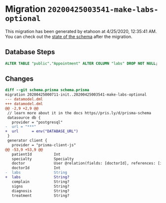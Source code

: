 # Migration `20200425003541-make-labs-optional`

This migration has been generated by etahoon at 4/25/2020, 12:35:41 AM.
You can check out the [state of the schema](./schema.prisma) after the migration.

## Database Steps

```sql
ALTER TABLE "public"."Appointment" ALTER COLUMN "labs" DROP NOT NULL;
```

## Changes

```diff
diff --git schema.prisma schema.prisma
migration 20200425000711-init..20200425003541-make-labs-optional
--- datamodel.dml
+++ datamodel.dml
@@ -2,9 +2,9 @@
 // learn more about it in the docs https//pris.ly/d/prisma-schema
 datasource db {
   provider = "postgresql"
-  url = "***"
+  url      = env("DATABASE_URL")
 }
 generator client {
   provider = "prisma-client-js"
@@ -53,9 +53,9 @@
   patientId          Int
   specialty          Specialty
   doctor             User @relation(fields: [doctorId], references: [id])
   doctorId           Int
-  labs               String 
+  labs               String? 
   complain           String? 
   signs              String? 
   diagnosis          String? 
   treatment          String? 
```


